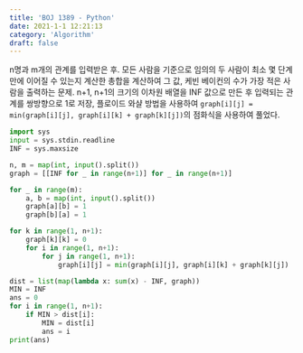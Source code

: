 ```yaml
---
title: 'BOJ 1389 - Python'
date: 2021-1-1 12:21:13
category: 'Algorithm'
draft: false
---
```

n명과 m개의 관계를 입력받은 후. 모든 사람을 기준으로 임의의 두 사람이 최소 몇 단계 만에 이어질 수 있는지 계산한 총합을 계산하여 그 값, 케빈 베이컨의 수가 가장 적은 사람을 출력하는 문제. n+1, n+1의 크기의 이차원 배열을 INF 값으로 만든 후 입력되는 관계를 쌍방향으로 1로 저장, 플로이드 와샬 방법을 사용하여 `graph[i][j] = min(graph[i][j], graph[i][k] + graph[k][j])`의 점화식을 사용하여 풀었다.
```python
import sys
input = sys.stdin.readline
INF = sys.maxsize

n, m = map(int, input().split())
graph = [[INF for _ in range(n+1)] for _ in range(n+1)]

for _ in range(m):
    a, b = map(int, input().split())
    graph[a][b] = 1
    graph[b][a] = 1

for k in range(1, n+1):
    graph[k][k] = 0
    for i in range(1, n+1):
        for j in range(1, n+1):
            graph[i][j] = min(graph[i][j], graph[i][k] + graph[k][j])

dist = list(map(lambda x: sum(x) - INF, graph))
MIN = INF
ans = 0
for i in range(1, n+1):
    if MIN > dist[i]:
        MIN = dist[i]
        ans = i
print(ans)

```
